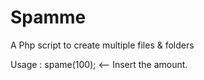 # Spamme
A Php script to create multiple files &amp; folders

Usage : spame(100); <-- Insert the amount.
